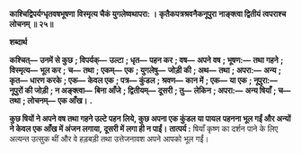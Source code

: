 **काश्चिद्विपर्यग्धृतवषभूषणा** **विस्मृत्य चैकं युगलेष्वथापरा: ।** **कृतैकपत्रश्रवनैकनूपुरा** **नाङ्क्त्वा द्वितीयं त्वपराश्च लोचनम् ॥ २५॥** 

**शब्दार्थ** 

**कश्चित्—** **उनमें से कुछ** **; विपर्यक्—** **उल्टा** **; धृत—** **पहन कर** **; वष—** **अपने वष** **; भूषण:—** **तथा गहने** **; विस्मृत्य—** **भूल कर** **;** **च—** **तथा** **; एकम्—** **एक** **; युगलेषु—** **जोड़ी की** **; अथ—** **तथा** **; अपरा:—** **अन्य** **; कृत—** **धारण करके** **; एक—** **केवल एक** **; पत्र—** **कुंडल** **; श्रवण—** **कान में** **; एक—** **या एक** **; नूपुरा:—** **नूपुरों की जोड़ी** **; न अङ्क्त्वा—** **बिना आँजे** **; द्वितीयम्—** **दूसरी** **; तु—** **लेकिन** **; अपरा:—** **अन्य षियाँ** **; च—** **तथा** **; लोचनम्—** **एक आँख।** **.** 

**कुछ षियों ने अपने वष तथा गहने उल्टे पहन लिये, कुछ अपना एक कुंडल या पायल** **पहनना भूल गईं और अन्यों ने केवल एक आँख में अंजन लगाया, दूसरी में लगा ही न पाईं।** **तात्पर्य :** षियाँ कृष्ण का दर्शन पाने के लिए अत्यन्त उत्सुक थीं और वे हड़बड़ी तथा उत्तेजनावश अपने आपको भूल गईं।  